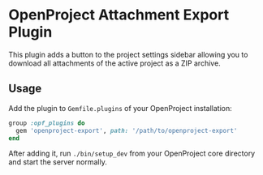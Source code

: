 # OpenProject Attachment Export Plugin

This plugin adds a button to the project settings sidebar allowing you to download all attachments of the active project as a ZIP archive.

## Usage

Add the plugin to `Gemfile.plugins` of your OpenProject installation:

```ruby
group :opf_plugins do
  gem 'openproject-export', path: '/path/to/openproject-export'
end
```

After adding it, run `./bin/setup_dev` from your OpenProject core directory and start the server normally.
